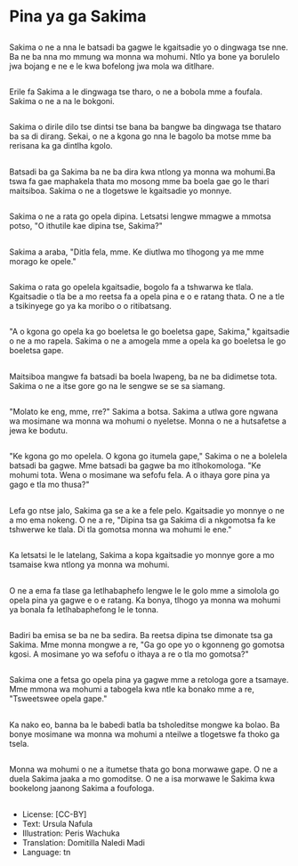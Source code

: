 # Pina ya ga Sakima

##
Sakima o ne a nna le batsadi ba gagwe le kgaitsadie yo o dingwaga tse nne. Ba ne ba nna mo mmung wa monna wa mohumi. Ntlo ya bone ya borulelo jwa bojang e ne e le kwa bofelong jwa mola wa ditlhare.

##
Erile fa Sakima a le dingwaga tse tharo, o ne a bobola mme a foufala. Sakima o ne a na le bokgoni.

##
Sakima o dirile dilo tse dintsi tse bana ba bangwe ba dingwaga tse thataro ba sa di dirang. Sekai, o ne a kgona go nna le bagolo ba motse mme ba rerisana ka ga dintlha kgolo.

##
Batsadi ba ga Sakima ba ne ba dira kwa ntlong ya monna wa mohumi.Ba tswa fa gae maphakela thata mo mosong mme ba boela gae go le thari maitsiboa. Sakima o ne a tlogetswe le kgaitsadie yo monnye.

##
Sakima o ne a rata go opela dipina. Letsatsi lengwe mmagwe a mmotsa potso, "O ithutile kae dipina tse, Sakima?"

##
Sakima a araba, "Ditla fela, mme. Ke diutlwa mo tlhogong ya me mme morago ke opele."

##
Sakima o rata go opelela kgaitsadie, bogolo fa a tshwarwa ke tlala. Kgaitsadie o tla be a mo reetsa fa a opela pina e o e ratang thata. O ne a tle a tsikinyege go ya ka moribo o o ritibatsang.

##
"A o kgona go opela ka go boeletsa le go boeletsa gape, Sakima," kgaitsadie o ne a mo rapela. Sakima o ne a amogela mme a opela ka go boeletsa le go boeletsa gape.

##
Maitsiboa mangwe fa batsadi ba boela lwapeng, ba ne ba didimetse tota. Sakima o ne a itse gore go na le sengwe se se sa siamang.

##
"Molato ke eng, mme, rre?" Sakima a botsa. Sakima a utlwa gore ngwana wa mosimane wa monna wa mohumi o nyeletse. Monna o ne a hutsafetse a jewa ke bodutu.

##
"Ke kgona go mo opelela. O kgona go itumela gape," Sakima o ne a bolelela batsadi ba gagwe. Mme batsadi ba gagwe ba mo itlhokomologa. "Ke mohumi tota. Wena o mosimane wa sefofu fela. A o ithaya gore pina ya gago e tla mo thusa?"

##
Lefa go ntse jalo, Sakima ga se a ke a fele pelo. Kgaitsadie yo monnye o ne a mo ema nokeng. O ne a re, "Dipina tsa ga Sakima di a nkgomotsa fa ke tshwerwe ke tlala. Di tla gomotsa monna wa mohumi le ene."

##
Ka letsatsi le le latelang, Sakima a kopa kgaitsadie yo monnye gore a mo tsamaise kwa ntlong ya monna wa mohumi.

##
O ne a ema fa tlase ga letlhabaphefo lengwe le le golo mme a simolola go opela pina ya gagwe e o e ratang. Ka bonya, tlhogo ya monna wa mohumi ya bonala fa letlhabaphefong le le tonna.

##
Badiri ba emisa se ba ne ba sedira. Ba reetsa dipina tse dimonate tsa ga Sakima. Mme monna mongwe a re, "Ga go ope yo o kgonneng go gomotsa kgosi. A mosimane yo wa sefofu o ithaya a re o tla mo gomotsa?"

##
Sakima one a fetsa go opela pina ya gagwe mme a retologa gore a tsamaye. Mme mmona wa mohumi a tabogela kwa ntle ka bonako mme a re, "Tsweetswee opela gape."

##
Ka nako eo, banna ba le babedi batla ba tsholeditse mongwe ka bolao. Ba bonye mosimane wa monna wa mohumi a nteilwe a tlogetswe fa thoko ga tsela.

##
Monna wa mohumi o ne a itumetse thata go bona morwawe gape. O ne a duela Sakima jaaka a mo gomoditse. O ne a isa morwawe le Sakima kwa bookelong jaanong Sakima a foufologa.

##
* License: [CC-BY]
* Text: Ursula Nafula
* Illustration: Peris Wachuka
* Translation: Domitilla Naledi Madi
* Language: tn
